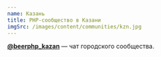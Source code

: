 ```yaml
---
name: Казань
title: PHP-сообщество в Казани
imgSrc: /images/content/communities/kzn.jpg
---
```


**[@beerphp_kazan](https://t.me/beerphp_kazan)** — чат городского сообщества.
